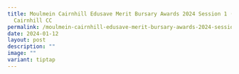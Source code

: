 ```yaml
---
title: Moulmein Cairnhill Edusave Merit Bursary Awards 2024 Session 1 (Part 2) @
  Cairnhill CC
permalink: /moulmein-cairnhill-edusave-merit-bursary-awards-2024-session-1-part-2-cairnhill-cc/
date: 2024-01-12
layout: post
description: ""
image: ""
variant: tiptap
---
```

